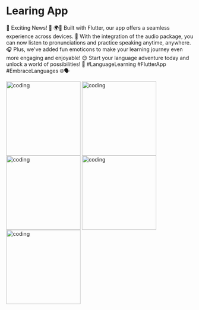 # Learing App

  <p> 
    🎉 Exciting News! 🎉 
🌍📱 Built with Flutter, our app offers a seamless experience across devices. 🚀 With the integration of the audio package, you can now listen to pronunciations and practice speaking anytime, anywhere. 🎧 Plus, we've added fun emoticons to make your learning journey even more engaging and enjoyable! 😊 Start your language adventure today and unlock a world of possibilities! 🌟 #LanguageLearning #FlutterApp #EmbraceLanguages 🌐🗣️
  </p>
  <p>
 <img align="center" alt="coding" width="200" src="https://www7.0zz0.com/2024/04/15/15/563660065.png" alt="rashadpro">   
 <img align="center" alt="coding" width="200" src="https://www7.0zz0.com/2024/04/15/15/282928188.png" alt="rashadpro">   
 <img align="center" alt="coding" width="200" src="https://www7.0zz0.com/2024/04/15/15/259059749.png" alt="rashadpro">   
 <img align="center" alt="coding" width="200" src="https://www8.0zz0.com/2024/04/15/15/755959797.png" alt="rashadpro">      
 <img align="center" alt="coding" width="200" src="https://www8.0zz0.com/2024/04/15/15/951252448.png" alt="rashadpro">      
 </p>

